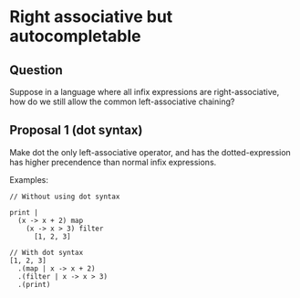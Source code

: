 # Right associative but autocompletable

## Question

Suppose in a language where all infix expressions are right-associative,
how do we still allow the common left-associative chaining?

## Proposal 1 (dot syntax)

Make dot the only left-associative operator, and has the dotted-expression has
higher precendence than normal infix expressions.

Examples:

```
// Without using dot syntax

print |
  (x -> x + 2) map
    (x -> x > 3) filter
      [1, 2, 3]

// With dot syntax
[1, 2, 3]
  .(map | x -> x + 2)
  .(filter | x -> x > 3)
  .(print)
```
